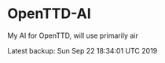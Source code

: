 # OpenTTD-AI
My AI for OpenTTD, will use primarily air

Latest backup: Sun Sep 22 18:34:01 UTC 2019
